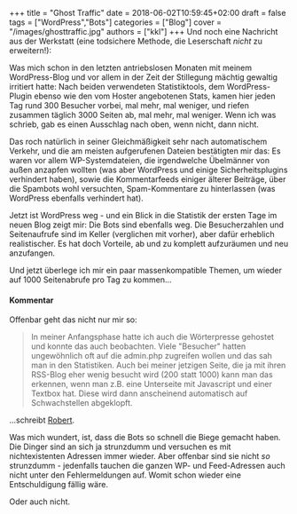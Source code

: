 +++
title = "Ghost Traffic"
date = 2018-06-02T10:59:45+02:00
draft = false
tags = ["WordPress","Bots"]
categories = ["Blog"]
cover = "/images/ghosttraffic.jpg"
authors = ["kkl"]
+++
Und noch eine Nachricht aus der Werkstatt (eine todsichere Methode, die Leserschaft *nicht* zu erweitern!):

Was mich schon in den letzten antriebslosen Monaten mit  meinem WordPress-Blog und vor allem in der Zeit der Stillegung mächtig gewaltig irritiert hatte: Nach beiden verwendeten Statistiktools, dem WordPress-Plugin ebenso wie den vom Hoster angebotenen Stats, kamen hier jeden Tag rund 300 Besucher vorbei, mal mehr, mal weniger, und riefen zusammen täglich 3000 Seiten ab, mal mehr, mal weniger. Wenn ich was schrieb, gab es einen Ausschlag nach oben, wenn nicht, dann nicht.

Das roch natürlich in seiner Gleichmäßigkeit sehr nach automatischem Verkehr, und die am meisten aufgerufenen Dateien bestätigten mir das: Es waren vor allem WP-Systemdateien, die irgendwelche Übelmänner von außen anzapfen wollten (was aber WordPress und einige Sicherheitsplugins verhindert haben), sowie die Kommentarfeeds einiger älterer Beiträge, über die Spambots wohl versuchten, Spam-Kommentare zu hinterlassen (was WordPress ebenfalls verhindert hat).

Jetzt ist WordPress weg - und ein Blick in die Statistik der ersten Tage im neuen Blog zeigt mir: Die Bots sind ebenfalls weg. Die Besucherzahlen und Seitenaufrufe sind im Keller (verglichen mit vorher), aber dafür erheblich realistischer. Es hat doch Vorteile, ab und zu komplett aufzuräumen und neu anzufangen.

Und jetzt überlege ich mir ein paar massenkompatible Themen, um wieder auf 1000 Seitenabrufe pro Tag zu kommen...

#### Kommentar
Offenbar geht das nicht nur mir so:

> In meiner Anfangsphase hatte ich auch die Wörterpresse gehostet und konnte das auch beobachten. Viele "Besucher" hatten ungewöhnlich oft auf die admin.php zugreifen wollen und das sah man in den Statistiken. Auch bei meiner jetzigen Seite, die ja mit ihren RSS-Blog eher wenig besucht wird (200 statt 1000) kann man das erkennen, wenn man z.B. eine Unterseite mit Javascript und einer Textbox hat. Diese wird dann anscheinend automatisch auf Schwachstellen abgeklopft.

...schreibt [Robert](http://robert-tomsons.de).

Was mich wundert, ist, dass die Bots so schnell die Biege gemacht haben. Die Dinger sind an sich ja strunzdumm und versuchen es mit nichtexistenten Adressen immer wieder. Aber offenbar sind sie nicht *so* strunzdumm - jedenfalls tauchen die ganzen WP- und Feed-Adressen auch nicht unter den Fehlermeldungen auf. Womit schon wieder eine Entschuldigung fällig wäre.

Oder auch nicht.
